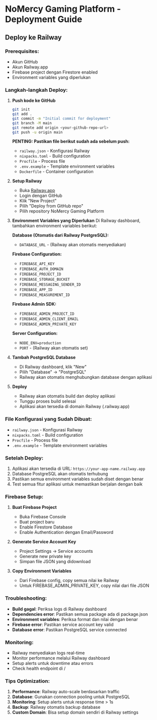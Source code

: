# NoMercy Gaming Platform - Deployment Guide

## Deploy ke Railway

### Prerequisites:
- Akun GitHub
- Akun Railway.app
- Firebase project dengan Firestore enabled
- Environment variables yang diperlukan

### Langkah-langkah Deploy:

1. **Push kode ke GitHub**
   ```bash
   git init
   git add .
   git commit -m "Initial commit for deployment"
   git branch -M main
   git remote add origin <your-github-repo-url>
   git push -u origin main
   ```

   **PENTING: Pastikan file berikut sudah ada sebelum push:**
   - `railway.json` - Konfigurasi Railway
   - `nixpacks.toml` - Build configuration  
   - `Procfile` - Process file
   - `.env.example` - Template environment variables
   - `Dockerfile` - Container configuration

2. **Setup Railway**
   - Buka [Railway.app](https://railway.app)
   - Login dengan GitHub
   - Klik "New Project"
   - Pilih "Deploy from GitHub repo"
   - Pilih repository NoMercy Gaming Platform

3. **Environment Variables yang Diperlukan**
   Di Railway dashboard, tambahkan environment variables berikut:
   
   **Database (Otomatis dari Railway PostgreSQL):**
   - `DATABASE_URL` - (Railway akan otomatis menyediakan)
   
   **Firebase Configuration:**
   - `FIREBASE_API_KEY`
   - `FIREBASE_AUTH_DOMAIN`
   - `FIREBASE_PROJECT_ID`
   - `FIREBASE_STORAGE_BUCKET`
   - `FIREBASE_MESSAGING_SENDER_ID`
   - `FIREBASE_APP_ID`
   - `FIREBASE_MEASUREMENT_ID`
   
   **Firebase Admin SDK:**
   - `FIREBASE_ADMIN_PROJECT_ID`
   - `FIREBASE_ADMIN_CLIENT_EMAIL`
   - `FIREBASE_ADMIN_PRIVATE_KEY`
   
   **Server Configuration:**
   - `NODE_ENV=production`
   - `PORT` - (Railway akan otomatis set)

4. **Tambah PostgreSQL Database**
   - Di Railway dashboard, klik "New"
   - Pilih "Database" → "PostgreSQL"
   - Railway akan otomatis menghubungkan database dengan aplikasi

5. **Deploy**
   - Railway akan otomatis build dan deploy aplikasi
   - Tunggu proses build selesai
   - Aplikasi akan tersedia di domain Railway (.railway.app)

### File Konfigurasi yang Sudah Dibuat:

- `railway.json` - Konfigurasi Railway
- `nixpacks.toml` - Build configuration
- `Procfile` - Process file
- `.env.example` - Template environment variables

### Setelah Deploy:

1. Aplikasi akan tersedia di URL: `https://your-app-name.railway.app`
2. Database PostgreSQL akan otomatis terhubung
3. Pastikan semua environment variables sudah diset dengan benar
4. Test semua fitur aplikasi untuk memastikan berjalan dengan baik

### Firebase Setup:

1. **Buat Firebase Project**
   - Buka Firebase Console
   - Buat project baru
   - Enable Firestore Database
   - Enable Authentication dengan Email/Password

2. **Generate Service Account Key**
   - Project Settings → Service accounts
   - Generate new private key
   - Simpan file JSON yang didownload

3. **Copy Environment Variables**
   - Dari Firebase config, copy semua nilai ke Railway
   - Untuk FIREBASE_ADMIN_PRIVATE_KEY, copy nilai dari file JSON

### Troubleshooting:

- **Build gagal**: Periksa logs di Railway dashboard
- **Dependencies error**: Pastikan semua package ada di package.json
- **Environment variables**: Periksa format dan nilai dengan benar
- **Firebase error**: Pastikan service account key valid
- **Database error**: Pastikan PostgreSQL service connected

### Monitoring:

- Railway menyediakan logs real-time
- Monitor performance melalui Railway dashboard
- Setup alerts untuk downtime atau errors
- Check health endpoint di /

### Tips Optimization:

1. **Performance**: Railway auto-scale berdasarkan traffic
2. **Database**: Gunakan connection pooling untuk PostgreSQL
3. **Monitoring**: Setup alerts untuk response time > 1s
4. **Backup**: Railway otomatis backup database
5. **Custom Domain**: Bisa setup domain sendiri di Railway settings